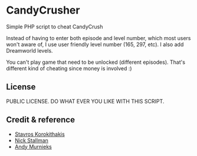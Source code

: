 # CandyCrusher

Simple PHP script to cheat CandyCrush

Instead of having to enter both episode and level number, which most users
won't aware of, I use user friendly level number (165, 297, etc). I also add
Dreamworld levels.

You can't play game that need to be unlocked (different episodes). That's
different kind of cheating since money is involved :)

## License

PUBLIC LICENSE. DO WHAT EVER YOU LIKE WITH THIS SCRIPT.

## Credit & reference

* [Stavros Korokithakis](http://www.stavros.io/posts/winning-candy-crush/)
* [Nick Stallman](http://nickstallman.net/2013/02/cheat-in-candy-crush-saga-easier-than-you-think/)
* [Andy Murnieks](http://pastebin.com/h3CxyqXC)